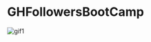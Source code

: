 # GHFollowersBootCamp

![gif1](https://user-images.githubusercontent.com/45595606/211362366-b51b96c6-ab46-4ba1-a89b-3910211aaa09.gif)
